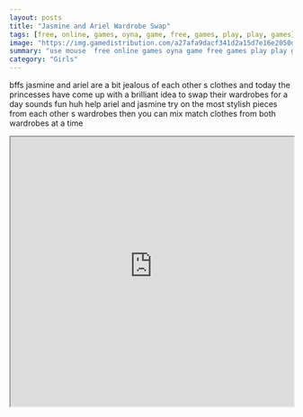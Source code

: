 ```yaml
---
layout: posts
title: "Jasmine and Ariel Wardrobe Swap"
tags: [free, online, games, oyna, game, free, games, play, play, games]
image: "https://img.gamedistribution.com/a27afa9dacf341d2a15d7e16e2050d8c.jpg"
summary: "use mouse  free online games oyna game free games play play games"
category: "Girls"
---
```


bffs jasmine and ariel are a bit jealous of each other s clothes and today the princesses have come up with a brilliant idea to swap their wardrobes for a day sounds fun huh help ariel and jasmine try on the most stylish pieces from each other s wardrobes then you can mix match clothes from both wardrobes at a time

<iframe width="100%" height="480px;" src="https://html5.gamedistribution.com/a27afa9dacf341d2a15d7e16e2050d8c/"></iframe>